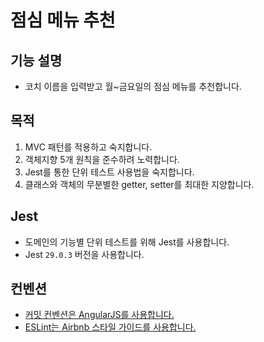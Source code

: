 # 점심 메뉴 추천

## 기능 설명

- 코치 이름을 입력받고 월~금요일의 점심 메뉴를 추천합니다.

## 목적

1. MVC 패턴를 적용하고 숙지합니다.
2. 객체지향 5개 원칙을 준수하려 노력합니다.
3. Jest를 통한 단위 테스트 사용법을 숙지합니다.
4. 클래스와 객체의 무분별한 getter, setter를 최대한 지양합니다.

## Jest

- 도메인의 기능별 단위 테스트를 위해 Jest를 사용합니다.
- Jest `29.0.3` 버전을 사용합니다.

## 컨벤션

- [커밋 컨벤션은 AngularJS를 사용합니다.](https://gist.github.com/stephenparish/9941e89d80e2bc58a153)
- [ESLint는 Airbnb 스타일 가이드를 사용합니다.](https://github.com/airbnb/javascript)
